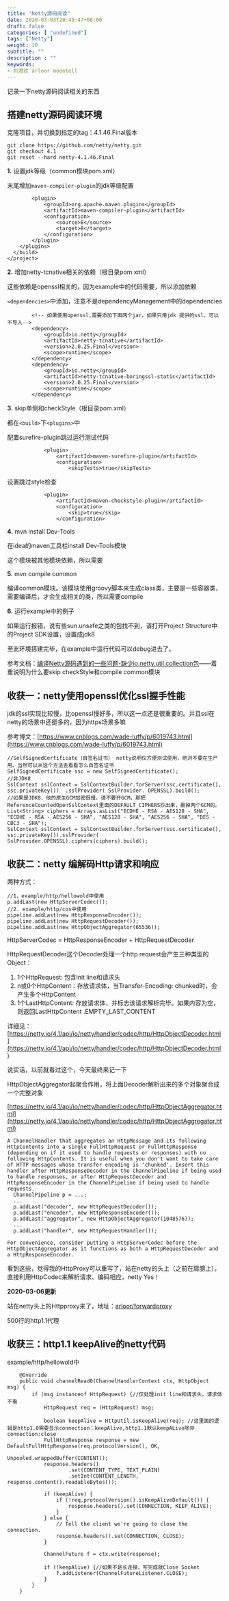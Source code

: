 ```yaml
---
title: "Netty源码阅读"
date: 2020-03-03T20:49:47+08:00
draft: false
categories: [ "undefined"]
tags: ["Netty"]
weight: 10
subtitle: ""
description : ""
keywords:
- 刘港欢 arloor moontell
---
```


记录一下netty源码阅读相关的东西
<!--more-->

## 搭建netty源码阅读环境

克隆项目，并切换到指定的tag：4.1.46.Final版本

```
git clone https://github.com/netty/netty.git
git checkout 4.1
git reset --hard netty-4.1.46.Final
```

**1.** 设置jdk等级（common模块pom.xml）

末尾增加`maven-compiler-plugin`的jdk等级配置
```
        <plugin>
            <groupId>org.apache.maven.plugins</groupId>
            <artifactId>maven-compiler-plugin</artifactId>
            <configuration>
                <source>8</source>
                <target>8</target>
            </configuration>
        </plugin>
    </plugins>
  </build>
</project>
```

**2.** 增加netty-tcnative相关的依赖（根目录pom.xml）

这些依赖是openssl相关的，因为example中的代码需要，所以添加依赖

`<dependencies>`中添加，注意不是dependencyManagement中的dependencies

```
        <!-- 如果使用openssl,需要添加下面两个jar，如果只用jdk 提供的ssl，可以不导入-->
        <dependency>
            <groupId>io.netty</groupId>
            <artifactId>netty-tcnative</artifactId>
            <version>2.0.25.Final</version>
            <scope>runtime</scope>
        </dependency>
        <dependency>
            <groupId>io.netty</groupId>
            <artifactId>netty-tcnative-boringssl-static</artifactId>
            <version>2.0.25.Final</version>
            <scope>runtime</scope>
        </dependency>
```

**3.** skip单侧和checkStyle（根目录pom.xml）

都在`<build>`下`<plugins>`中

配置surefire-plugin跳过运行测试代码

```
            <plugin>
                <artifactId>maven-surefire-plugin</artifactId>
                <configuration>
                    <skipTests>true</skipTests>
```

设置跳过style检查

```
            <plugin>
                <artifactId>maven-checkstyle-plugin</artifactId>
                <configuration>
                    <skip>true</skip>
                </configuration>
```

**4.** mvn install Dev-Tools

在idea的maven工具栏install Dev-Tools模块

这个模块被其他模块依赖，所以需要

**5.** mvn compile common

编译common模块。该模块使用groovy脚本来生成class类，主要是一些容器类，需要编译后，才会生成相关的类，所以需要compile

**6.** 运行example中的例子

如果运行报错，说有些sun.unsafe之类的包找不到，请打开Project Structure中的Project SDK设置，设置成jdk8

至此环境搭建完毕，在example中运行代码可以debug进去了。

参考文档：[编译Netty源码遇到的一些问题-缺少io.netty.util.collection包](https://www.cnblogs.com/ibigboy/p/11777066.html)——着重说明为什么要skip checkStyle和compile common模块

## 收获一：netty使用openssl优化ssl握手性能

jdk的ssl实现比较慢，比openssl慢好多，所以这一点还是很重要的。并且ssl在netty的场景中还挺多的，因为https场景多嘛

参考博文：[https://www.cnblogs.com/wade-luffy/p/6019743.html](https://www.cnblogs.com/wade-luffy/p/6019743.html)

```
//SelfSignedCertificate（自签名证书） netty说明仅方便测试使用，绝对不要在生产用。当然可以从这个方法去看看怎么自签名证书
SelfSignedCertificate ssc = new SelfSignedCertificate();
//非JDK8
SslContext sslContext = SslContextBuilder.forServer(ssc.certificate(), ssc.privateKey())  .sslProvider( SslProvider. OPENSSL).build();
//如果是JDK8，他的原生GCM加密很慢。请不要开GCM，那把ReferenceCountedOpenSslContext里面的DEFAULT_CIPHERS抄出来，删掉两个GCM的。
List<String> ciphers = Arrays.asList("ECDHE - RSA - AES128 - SHA", "ECDHE - RSA - AES256 - SHA", "AES128 - SHA", "AES256 - SHA", "DES - CBC3 - SHA");
SslContext sslContext = SslContextBuilder.forServer(ssc.certificate(), ssc.privateKey()).sslProvider( SslProvider.OPENSSL).ciphers(ciphers).build();
```

## 收获二：netty 编解码Http请求和响应

两种方式：

```
//1，example/http/hellowold中使用
p.addLast(new HttpServerCodec());
//2. example/http/cos中使用
pipeline.addLast(new HttpResponseEncoder());
pipeline.addLast(new HttpRequestDecoder());
pipeline.addLast(new HttpObjectAggregator(65536));
```

HttpServerCodec = HttpResponseEncoder + HttpRequestDecoder

HttpRequestDecoder这个Decoder处理一个http request会产生三种类型的Object：

1. 1个HttpRequest: 包含init line和请求头
2. n或0个HttpContent：存放请求体，当Transfer-Encoding: chunked时，会产生多个HttpContent
3. 1个LastHttpContent: 存放请求体，并标志该请求解析完毕。如果内容为空，则返回LastHttpContent .EMPTY_LAST_CONTENT

详细见：[https://netty.io/4.1/api/io/netty/handler/codec/http/HttpObjectDecoder.html](https://netty.io/4.1/api/io/netty/handler/codec/http/HttpObjectDecoder.html)

说实话，以前就看过这个，今天最终来记一下

HttpObjectAggregator起聚合作用，将上面Decoder解析出来的多个对象聚合成一个完整对象

[https://netty.io/4.1/api/io/netty/handler/codec/http/HttpObjectAggregator.html](https://netty.io/4.1/api/io/netty/handler/codec/http/HttpObjectAggregator.html)

```
A ChannelHandler that aggregates an HttpMessage and its following HttpContents into a single FullHttpRequest or FullHttpResponse (depending on if it used to handle requests or responses) with no following HttpContents. It is useful when you don't want to take care of HTTP messages whose transfer encoding is 'chunked'. Insert this handler after HttpResponseDecoder in the ChannelPipeline if being used to handle responses, or after HttpRequestDecoder and HttpResponseEncoder in the ChannelPipeline if being used to handle requests.
  ChannelPipeline p = ...;
  ...
  p.addLast("decoder", new HttpRequestDecoder());
  p.addLast("encoder", new HttpResponseEncoder());
  p.addLast("aggregator", new HttpObjectAggregator(1048576));
  ...
  p.addLast("handler", new HttpRequestHandler());
  
For convenience, consider putting a HttpServerCodec before the HttpObjectAggregator as it functions as both a HttpRequestDecoder and a HttpResponseEncoder.
```

看到这些，觉得我的HttpProxy可以重写了，站在netty的头上（之前在肩膀上），直接利用HttpCodec来解析请求、编码相应，netty Yes！

**2020-03-06更新** 

站在netty头上的Httpproxy来了，地址：[arloor/forwardproxy](https://github.com/arloor/forwardproxy) 

500行的http1.1代理

## 收获三：http1.1 keepAlive的netty代码

example/http/hellowold中

```
    @Override
    public void channelRead0(ChannelHandlerContext ctx, HttpObject msg) {
        if (msg instanceof HttpRequest) {//仅处理init line和请求头，请求体不看
            HttpRequest req = (HttpRequest) msg;

            boolean keepAlive = HttpUtil.isKeepAlive(req); //这里面的逻辑是http1.0需要显示connection：keepAlive,http1.1默认keepALive除非connection:close
            FullHttpResponse response = new DefaultFullHttpResponse(req.protocolVersion(), OK,
                                                                    Unpooled.wrappedBuffer(CONTENT));
            response.headers()
                    .set(CONTENT_TYPE, TEXT_PLAIN)
                    .setInt(CONTENT_LENGTH, response.content().readableBytes());

            if (keepAlive) {
                if (!req.protocolVersion().isKeepAliveDefault()) {
                    response.headers().set(CONNECTION, KEEP_ALIVE);
                }
            } else {
                // Tell the client we're going to close the connection.
                response.headers().set(CONNECTION, CLOSE);
            }

            ChannelFuture f = ctx.write(response);

            if (!keepAlive) {//如果不是长连接，写完成就Close Socket
                f.addListener(ChannelFutureListener.CLOSE);
            }
        }
    }
```



